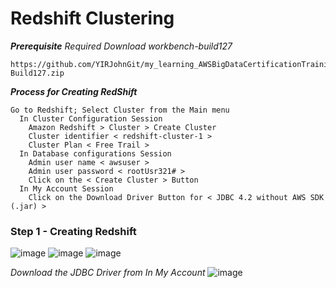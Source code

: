 # Redshift Clustering

***Prerequisite***
_Required Download workbench-build127_

```
https://github.com/YIRJohnGit/my_learning_AWSBigDataCertificationTraining/raw/main/Workbench-Build127.zip
```
***Process for Creating RedShift***
```
Go to Redshift; Select Cluster from the Main menu
  In Cluster Configuration Session
    Amazon Redshift > Cluster > Create Cluster
    Cluster identifier < redshift-cluster-1 >
    Cluster Plan < Free Trail > 
  In Database configurations Session
    Admin user name < awsuser >
    Admin user password < rootUsr321# >
    Click on the < Create Cluster > Button
  In My Account Session
    Click on the Download Driver Button for < JDBC 4.2 without AWS SDK (.jar) >
```

### Step 1 - Creating Redshift ###

![image](https://user-images.githubusercontent.com/111234771/200163540-ee9b4b04-0ccc-434e-b83b-d844a5934233.png)
![image](https://user-images.githubusercontent.com/111234771/200163997-466379f8-5004-4614-82fd-db85689ead59.png)
![image](https://user-images.githubusercontent.com/111234771/200164535-316d9a57-2ab7-4ee2-a0a4-1381312092e1.png)

_Download the JDBC Driver from In My Account_ 
![image](https://user-images.githubusercontent.com/111234771/200164854-16801969-bcdd-40f6-b57f-9fa597fb75b6.png)

